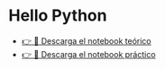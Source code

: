 # Hello Python

- [:point_right: :thinking: Descarga el notebook teórico](hello-python.ipynb)
- [:point_right: :runner: Descarga el notebook práctico](exercise-syntax-variables-and-numbers.ipynb)
